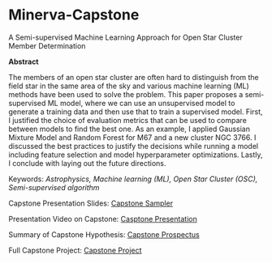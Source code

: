 # Minerva-Capstone
A Semi-supervised Machine Learning Approach for Open Star Cluster Member Determination

**Abstract**

The members of an open star cluster are often hard to distinguish from the field star in the same area of the sky and various machine learning (ML) methods have been used to solve the problem. This paper proposes a semi-supervised ML model, where we can use an unsupervised model to generate a training data and then use that to train a supervised model. First, I justified the choice of evaluation metrics that can be used to compare between models to find the best one. As an example, I applied Gaussian Mixture Model and Random Forest for M67 and a new cluster NGC 3766. I discussed the best practices to justify the decisions while running a model including feature selection and model hyperparameter optimizations. Lastly, I conclude with laying out the future directions.

Keywords: _Astrophysics, Machine learning (ML), Open Star Cluster (OSC), Semi-supervised algorithm_

Capstone Presentation Slides: [Capstone Sampler](https://github.com/mahmud-nobe/Minerva-Capstone/blob/main/Mahmud_Capstone_Sampler.pdf)

Presentation Video on Capstone: [Casptone Presentation](https://drive.google.com/file/d/1-WkxLvJGebcdVUi6d6Tnj9-uA37-w9yQ/view?usp=sharing)

Summary of Capstone Hypothesis: [Capstone Prospectus](https://github.com/mahmud-nobe/Minerva-Capstone/blob/main/Mahmudunnobe%2C%20M.%2C%20(2022)%20Capstone%20Prospectus.pdf)

Full Capstone Project: [Capstone Project](https://github.com/mahmud-nobe/Minerva-Capstone/blob/main/Capstone_Project.pdf)
